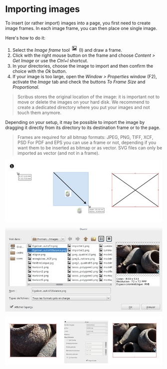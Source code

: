 # Importing images

To insert (or rather import) images into a page, you first need to create image frames. In each image frame, you can then place one single image.

Here's how to do it:

1. Select the _Image frame_ tool ![](tools/tool-image.png) (I) and draw a frame.
2. Click with the right mouse button on the frame and choose _Content > Get Image_ or use the _Ctrl+I_ shortcut.
3. In your directories, choose the image to import and then confirm the choice with the _Ok_ button.
4. If your image is too large, open the _Window > Properties_ window (F2), activate the _Image_ tab and check the buttons _To Frame Size_ and _Proportional_.

> Scribus stores the original location of the image: it is important not to move or delete the images on your hard disk.  We recommend to create a dedicated directory where you put your images and not touch them anymore.

Depending on your setup, it may be possible to import the image by dragging it directly from its directory to its destination frame or to the page.

> Frames are required for all bitmap formats:
> JPEG, PNG, TIFF, XCF, PSD
> For PDF and EPS you can use a frame or not, depending if you want them to be inserted as bitmap or as vector.
> SVG files can only be imported as vector (and not in a frame).

![](importing-images/create-frame-fr.jpg)

![](importing-images/get-image-fr.jpg)

![](importing-images/automatic-scale-fr.jpg)
